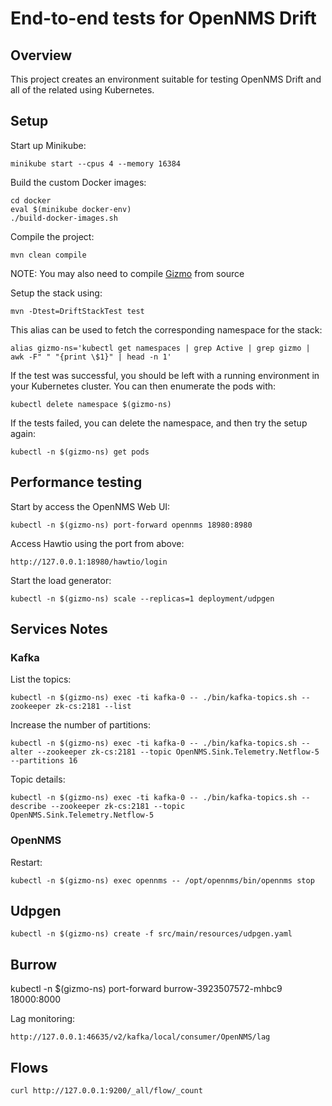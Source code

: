 # End-to-end tests for OpenNMS Drift

## Overview

This project creates an environment suitable for testing OpenNMS Drift and all of the related using Kubernetes.

## Setup

Start up Minikube:
```
minikube start --cpus 4 --memory 16384
```

Build the custom Docker images:
```
cd docker
eval $(minikube docker-env)
./build-docker-images.sh
```

Compile the project:
```
mvn clean compile
```

NOTE: You may also need to compile [Gizmo](https://github.com/OpenNMS/gizmo) from source

Setup the stack using:
```
mvn -Dtest=DriftStackTest test
```

This alias can be used to fetch the corresponding namespace for the stack:
```
alias gizmo-ns='kubectl get namespaces | grep Active | grep gizmo | awk -F" " "{print \$1}" | head -n 1'
```

If the test was successful, you should be left with a running environment in your Kubernetes cluster.
You can then enumerate the pods with:
```
kubectl delete namespace $(gizmo-ns)
```

If the tests failed, you can delete the namespace, and then try the setup again:
```
kubectl -n $(gizmo-ns) get pods
```

## Performance testing

Start by access the OpenNMS Web UI:

```
kubectl -n $(gizmo-ns) port-forward opennms 18980:8980
```

Access Hawtio using the port from above:
```
http://127.0.0.1:18980/hawtio/login
```

Start the load generator:
```
kubectl -n $(gizmo-ns) scale --replicas=1 deployment/udpgen
```

## Services Notes

### Kafka

List the topics:

```
kubectl -n $(gizmo-ns) exec -ti kafka-0 -- ./bin/kafka-topics.sh --zookeeper zk-cs:2181 --list
```

Increase the number of partitions:

```
kubectl -n $(gizmo-ns) exec -ti kafka-0 -- ./bin/kafka-topics.sh --alter --zookeeper zk-cs:2181 --topic OpenNMS.Sink.Telemetry.Netflow-5 --partitions 16
```

Topic details:

```
kubectl -n $(gizmo-ns) exec -ti kafka-0 -- ./bin/kafka-topics.sh --describe --zookeeper zk-cs:2181 --topic OpenNMS.Sink.Telemetry.Netflow-5
```

### OpenNMS

Restart:

```
kubectl -n $(gizmo-ns) exec opennms -- /opt/opennms/bin/opennms stop
```

## Udpgen

```
kubectl -n $(gizmo-ns) create -f src/main/resources/udpgen.yaml
```

## Burrow

kubectl -n $(gizmo-ns) port-forward burrow-3923507572-mhbc9 18000:8000

Lag monitoring:
```
http://127.0.0.1:46635/v2/kafka/local/consumer/OpenNMS/lag
```

## Flows

```
curl http://127.0.0.1:9200/_all/flow/_count
```
